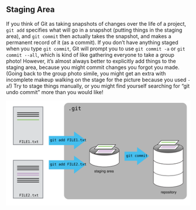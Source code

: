 
## Staging Area

If you think of Git as taking snapshots of changes over the life of a project, ```git add``` specifies what will go in a snapshot (putting things in the staging area), and ```git commit``` then actually takes the snapshot, and makes a permanent record of it (as a commit). If you don’t have anything staged when you type ```git commit```, Git will prompt you to use ```git commit -a``` or ```git commit --all```, which is kind of like gathering everyone to take a group photo! However, it’s almost always better to explicitly add things to the staging area, because you might commit changes you forgot you made. (Going back to the group photo simile, you might get an extra with incomplete makeup walking on the stage for the picture because you used ```-a```!) Try to stage things manually, or you might find yourself searching for “git undo commit” more than you would like!

![The Git Staging Area](git-committing.svg)
